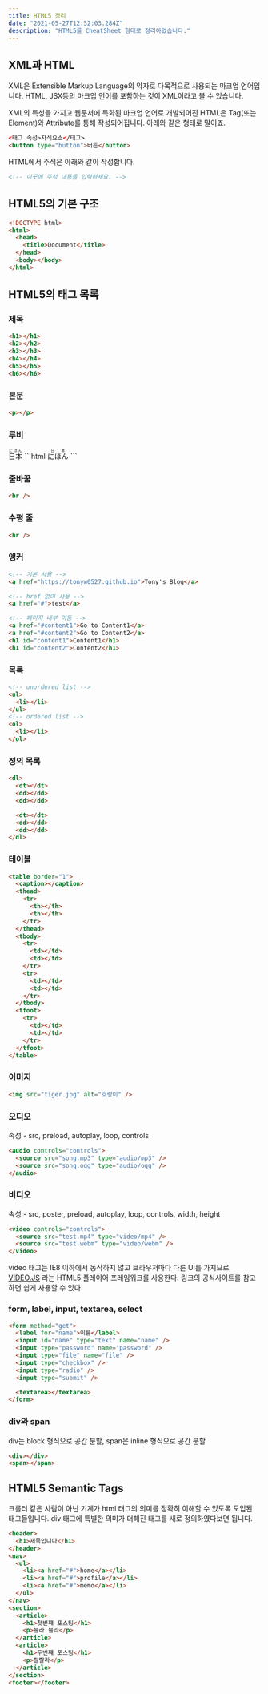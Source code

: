 ```yaml
---
title: HTML5 정리
date: "2021-05-27T12:52:03.284Z"
description: "HTML5를 CheatSheet 형태로 정리하였습니다."
---
```


## XML과 HTML

XML은 Extensible Markup Language의 약자로 다목적으로 사용되는 마크업 언어입니다. HTML, JSX등의 마크업 언어를 포함하는 것이 XML이라고 볼 수 있습니다.

XML의 특성을 가지고 웹문서에 특화된 마크업 언어로 개발되어진 HTML은 Tag(또는 Element)와 Attribute를 통해 작성되어집니다.
아래와 같은 형태로 말이죠.

```html
<태그 속성>자식요소</태그>
<button type="button">버튼</button>
```

HTML에서 주석은 아래와 같이 작성합니다.

```html
<!-- 이곳에 주석 내용을 입력하세요. -->
```

## HTML5의 기본 구조

```html
<!DOCTYPE html>
<html>
  <head>
    <title>Document</title>
  </head>
  <body></body>
</html>
```

## HTML5의 태그 목록

### 제목

```html
<h1></h1>
<h2></h2>
<h3></h3>
<h4></h4>
<h5></h5>
<h6></h6>
```

### 본문

```html
<p></p>
```

### 루비

<ruby>
  <span>日本</span>
  <rp>(</rp>
  <rt>にほん</rt>
  <rp>)</rp>
</ruby>
```html
<ruby>
  <span>にほん</span>
  <rp>(</rp>
  <rt>日本</rt>
  <rp>)</rp>
</ruby>
```

### 줄바꿈

```html
<br />
```

### 수평 줄

```html
<hr />
```

### 앵커

```html
<!-- 기본 사용 -->
<a href="https://tonyw0527.github.io">Tony's Blog</a>

<!-- href 없이 사용 -->
<a href="#">test</a>

<!-- 페이지 내부 이동 -->
<a href="#content1">Go to Content1</a>
<a href="#content2">Go to Content2</a>
<h1 id="content1">Content1</h1>
<h1 id="content2">Content2</h1>
```

### 목록

```html
<!-- unordered list -->
<ul>
  <li></li>
</ul>
<!-- ordered list -->
<ol>
  <li></li>
</ol>
```

### 정의 목록

```html
<dl>
  <dt></dt>
  <dd></dd>
  <dd></dd>

  <dt></dt>
  <dd></dd>
  <dd></dd>
</dl>
```

### 테이블

```html
<table border="1">
  <caption></caption>
  <thead>
    <tr>
      <th></th>
      <th></th>
    </tr>
  </thead>
  <tbody>
    <tr>
      <td></td>
      <td></td>
    </tr>
    <tr>
      <td></td>
      <td></td>
    </tr>
  </tbody>
  <tfoot>
    <tr>
      <td></td>
      <td></td>
    </tr>
  </tfoot>
</table>
```

### 이미지

```html
<img src="tiger.jpg" alt="호랑이" />
```

### 오디오

속성 - src, preload, autoplay, loop, controls

```html
<audio controls="controls">
  <source src="song.mp3" type="audio/mp3" />
  <source src="song.ogg" type="audio/ogg" />
</audio>
```

### 비디오

속성 - src, poster, preload, autoplay, loop, controls, width, height

```html
<video controls="controls">
  <source src="test.mp4" type="video/mp4" />
  <source src="test.webm" type="video/webm" />
</video>
```

video 태그는 IE8 이하에서 동작하지 않고 브라우저마다 다른 UI를 가지므로 [VIDEO.JS](https://videojs.com/) 라는 HTML5 플레이어 프레임워크를 사용한다. 링크의 공식사이트를 참고하면 쉽게 사용할 수 있다.

### form, label, input, textarea, select

```html
<form method="get">
  <label for="name">이름</label>
  <input id="name" type="text" name="name" />
  <input type="password" name="password" />
  <input type="file" name="file" />
  <input type="checkbox" />
  <input type="radio" />
  <input type="submit" />

  <textarea></textarea>
</form>
```

### div와 span

div는 block 형식으로 공간 분할, span은 inline 형식으로 공간 분할

```html
<div></div>
<span></span>
```

## HTML5 Semantic Tags

크롤러 같은 사람이 아닌 기계가 html 태그의 의미를 정확히 이해할 수 있도록 도입된 태그들입니다. div 태그에 특별한 의미가 더해진 태그를 새로 정의하였다보면 됩니다.

```html
<header>
  <h1>제목입니다</h1>
</header>
<nav>
  <ul>
    <li><a href="#">home</a></li>
    <li><a href="#">profile</a></li>
    <li><a href="#">memo</a></li>
  </ul>
</nav>
<section>
  <article>
    <h1>첫번쨰 포스팅</h1>
    <p>블라 블라</p>
  </article>
  <article>
    <h1>두번쨰 포스팅</h1>
    <p>랄랄라</p>
  </article>
</section>
<footer></footer>
```
